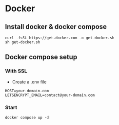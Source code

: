 # Docker
## Install docker & docker compose
```
curl -fsSL https://get.docker.com -o get-docker.sh
sh get-docker.sh
```

## Docker compose setup
### With SSL
- Create a .env file
```
HOST=your-domain.com
LETSENCRYPT_EMAIL=contact@your-domain.com
```

### Start
```
docker compose up -d
```
